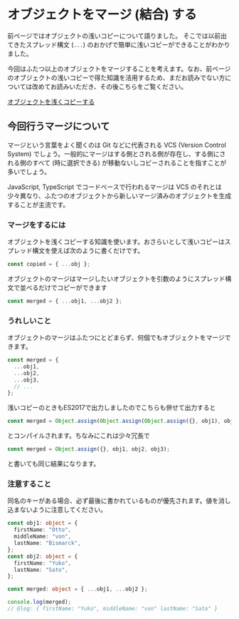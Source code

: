 # オブジェクトをマージ (結合) する

前ページではオブジェクトの浅いコピーについて語りました。
そこでは以前出てきたスプレッド構文 (`...`) のおかげで簡単に浅いコピーができることがわかりました。

今回はふたつ以上のオブジェクトをマージすることを考えます。なお、前ページのオブジェクトの浅いコピーで得た知識を活用するため、まだお読みでない方については改めてお読みいただき、その後こちらをご覧ください。

[オブジェクトを浅くコピーする](shallow-copy-object.md)

## 今回行うマージについて

マージという言葉をよく聞くのは Git などに代表される VCS (Version Control System) でしょう。一般的にマージはする側とされる側が存在し、する側にされる側のすべて (時に選択できる) が移動ないしコピーされることを指すことが多いでしょう。

JavaScript, TypeScript でコードベースで行われるマージは VCS のそれとは少々異なり、ふたつのオブジェクトから新しいマージ済みのオブジェクトを生成することが主流です。

### マージをするには

オブジェクトを浅くコピーする知識を使います。おさらいとして浅いコピーはスプレッド構文を使えば次のように書くだけです。

```typescript
const copied = { ...obj };
```

オブジェクトのマージはマージしたいオブジェクトを引数のようにスプレッド構文で並べるだけでコピーができます

```typescript
const merged = { ...obj1, ...obj2 };
```

### うれしいこと

オブジェクトのマージはふたつにとどまらず、何個でもオブジェクトをマージできます。

```typescript
const merged = {
  ...obj1,
  ...obj2,
  ...obj3,
  // ...
};
```

浅いコピーのときもES2017で出力しましたのでこちらも併せて出力すると

<!--prettier-ignore-->
```typescript
const merged = Object.assign(Object.assign(Object.assign({}, obj1), obj2), obj3);
```

とコンパイルされます。ちなみにこれは少々冗長で

```typescript
const merged = Object.assign({}, obj1, obj2, obj3);
```

と書いても同じ結果になります。

### 注意すること

同名のキーがある場合、必ず最後に書かれているものが優先されます。値を消し込まないように注意してください。

```typescript twoslash
const obj1: object = {
  firstName: "Otto",
  middleName: "von",
  lastName: "Bismarck",
};
const obj2: object = {
  firstName: "Yuko",
  lastName: "Sato",
};

const merged: object = { ...obj1, ...obj2 };

console.log(merged);
// @log: { firstName: "Yuko", middleName: "von" lastName: "Sato" }
```
